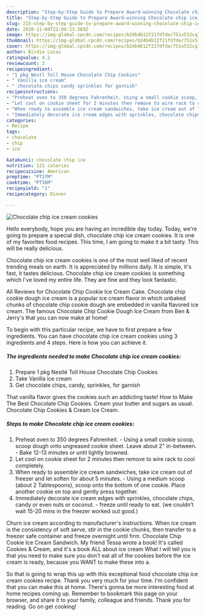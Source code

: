 ```yaml
---
description: "Step-by-Step Guide to Prepare Award-winning Chocolate chip ice cream cookies"
title: "Step-by-Step Guide to Prepare Award-winning Chocolate chip ice cream cookies"
slug: 215-step-by-step-guide-to-prepare-award-winning-chocolate-chip-ice-cream-cookies
date: 2020-11-04T22:04:13.569Z
image: https://img-global.cpcdn.com/recipes/b24b4b12f21fdfde/751x532cq70/chocolate-chip-ice-cream-cookies-recipe-main-photo.jpg
thumbnail: https://img-global.cpcdn.com/recipes/b24b4b12f21fdfde/751x532cq70/chocolate-chip-ice-cream-cookies-recipe-main-photo.jpg
cover: https://img-global.cpcdn.com/recipes/b24b4b12f21fdfde/751x532cq70/chocolate-chip-ice-cream-cookies-recipe-main-photo.jpg
author: Birdie Lucas
ratingvalue: 4.2
reviewcount: 3
recipeingredient:
- "1 pkg Nestl Toll House Chocolate Chip Cookies"
- " Vanilla ice cream"
- " chocolate chips candy sprinkles for garnish"
recipeinstructions:
- "Preheat oven to 350 degrees Fahrenheit. Using a small cookie scoop, scoop dough onto ungreased cookie sheet. Leave about 2&#34; in-between. Bake 12-13 minutes or until lightly browned."
- "Let cool on cookie sheet for 2 minutes then remove to wire rack to cool completely."
- "When ready to assemble ice cream sandwiches, take ice cream out of freezer and let soften for about 5 minutes. Using a medium scoop (about 2 Tablespoons), scoop onto the bottom of one cookie. Place another cookie on top and gently press together."
- "Immediately decorate ice cream edges with sprinkles, chocolate chips, candy or even nuts or coconut.  freeze until ready to eat. (we couldn’t wait 15-20 mins in the freezer worked out good.)"
categories:
- Recipe
tags:
- chocolate
- chip
- ice

katakunci: chocolate chip ice 
nutrition: 123 calories
recipecuisine: American
preptime: "PT37M"
cooktime: "PT36M"
recipeyield: "1"
recipecategory: Dinner

---
```



![Chocolate chip ice cream cookies](https://img-global.cpcdn.com/recipes/b24b4b12f21fdfde/751x532cq70/chocolate-chip-ice-cream-cookies-recipe-main-photo.jpg)

Hello everybody, hope you are having an incredible day today. Today, we're going to prepare a special dish, chocolate chip ice cream cookies. It is one of my favorites food recipes. This time, I am going to make it a bit tasty. This will be really delicious.

Chocolate chip ice cream cookies is one of the most well liked of recent trending meals on earth. It is appreciated by millions daily. It is simple, it's fast, it tastes delicious. Chocolate chip ice cream cookies is something which I've loved my entire life. They are fine and they look fantastic.

All Reviews for Chocolate Chip Cookie Ice Cream Cake. Chocolate chip cookie dough ice cream is a popular ice cream flavor in which unbaked chunks of chocolate chip cookie dough are embedded in vanilla flavored ice cream. The famous Chocolate Chip Cookie Dough Ice Cream from Ben &amp; Jerry&#39;s that you can now make at home!


To begin with this particular recipe, we have to first prepare a few ingredients. You can have chocolate chip ice cream cookies using 3 ingredients and 4 steps. Here is how you can achieve it.

<!--inarticleads1-->

##### The ingredients needed to make Chocolate chip ice cream cookies:

1. Prepare 1 pkg Nestlé Toll House Chocolate Chip Cookies
1. Take  Vanilla ice cream
1. Get  chocolate chips, candy, sprinkles, for garnish


That vanilla flavor gives the cookies such an addicting taste! How to Make The Best Chocolate Chip Cookies. Cream your butter and sugars as usual. Chocolate Chip Cookies &amp; Cream Ice Cream. 

<!--inarticleads2-->

##### Steps to make Chocolate chip ice cream cookies:

1. Preheat oven to 350 degrees Fahrenheit. - Using a small cookie scoop, scoop dough onto ungreased cookie sheet. Leave about 2&#34; in-between. - Bake 12-13 minutes or until lightly browned.
1. Let cool on cookie sheet for 2 minutes then remove to wire rack to cool completely.
1. When ready to assemble ice cream sandwiches, take ice cream out of freezer and let soften for about 5 minutes. - Using a medium scoop (about 2 Tablespoons), scoop onto the bottom of one cookie. Place another cookie on top and gently press together.
1. Immediately decorate ice cream edges with sprinkles, chocolate chips, candy or even nuts or coconut. -  freeze until ready to eat. (we couldn’t wait 15-20 mins in the freezer worked out good.)


Churn ice cream according to manufacturer&#39;s instructions. When ice cream is the consistency of soft serve, stir in the cookie chunks, then transfer to a freezer safe container and freeze overnight until firm. Chocolate Chip Cookie Ice Cream Sandwich. My friend Tessa wrote a book! It&#39;s called Cookies &amp; Cream, and it&#39;s a book ALL about ice cream What I will tell you is that you need to make sure you don&#39;t eat all of the cookies before the ice cream is ready, because you WANT to make these into a. 

So that is going to wrap this up with this exceptional food chocolate chip ice cream cookies recipe. Thank you very much for your time. I'm confident that you can make this at home. There's gonna be more interesting food at home recipes coming up. Remember to bookmark this page on your browser, and share it to your family, colleague and friends. Thank you for reading. Go on get cooking!
